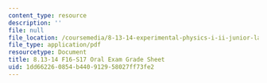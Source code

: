 ```yaml
---
content_type: resource
description: ''
file: null
file_location: /coursemedia/8-13-14-experimental-physics-i-ii-junior-lab-fall-2016-spring-2017/1dd662260854b440912958027ff73fe2_MIT8_13-14F16_oral-evaluation.pdf
file_type: application/pdf
resourcetype: Document
title: 8.13-14 F16-S17 Oral Exam Grade Sheet
uid: 1dd66226-0854-b440-9129-58027ff73fe2
---
```

